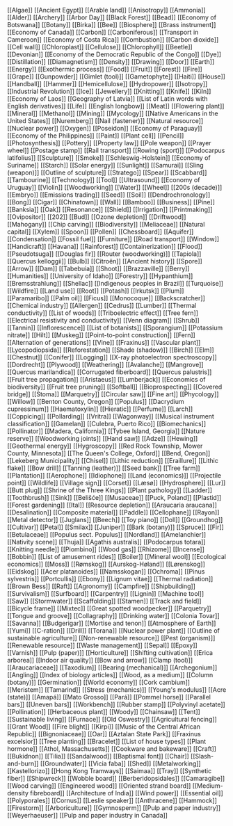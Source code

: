 [[Algae]]
[[Ancient Egypt]]
[[Arable land]]
[[Anisotropy]]
[[Ammonia]]
[[Alder]]
[[Archery]]
[[Arbor Day]]
[[Black Forest]]
[[Bead]]
[[Economy of Botswana]]
[[Botany]]
[[Birka]]
[[Bee]]
[[Biosphere]]
[[Brass instrument]]
[[Economy of Canada]]
[[Carbon]]
[[Carboniferous]]
[[Transport in Cameroon]]
[[Economy of Costa Rica]]
[[Combustion]]
[[Carbon dioxide]]
[[Cell wall]]
[[Chloroplast]]
[[Cellulose]]
[[Chlorophyll]]
[[Beetle]]
[[Devonian]]
[[Economy of the Democratic Republic of the Congo]]
[[Dye]]
[[Distillation]]
[[Diamagnetism]]
[[Density]]
[[Drawing]]
[[Door]]
[[Earth]]
[[Energy]]
[[Exothermic process]]
[[Food]]
[[Fruit]]
[[Forest]]
[[Fire]]
[[Grape]]
[[Gunpowder]]
[[Gimlet (tool)]]
[[Gametophyte]]
[[Haiti]]
[[House]]
[[Handball]]
[[Hammer]]
[[Hemicellulose]]
[[Hydropower]]
[[Isotropy]]
[[Industrial Revolution]]
[[Ice]]
[[Jewellery]]
[[Knitting]]
[[Knife]]
[[Kiln]]
[[Economy of Laos]]
[[Geography of Latvia]]
[[List of Latin words with English derivatives]]
[[Life]]
[[English longbow]]
[[Meat]]
[[Flowering plant]]
[[Mineral]]
[[Methanol]]
[[Mining]]
[[Mycology]]
[[Native Americans in the United States]]
[[Nuremberg]]
[[Nail (fastener)]]
[[Natural resource]]
[[Nuclear power]]
[[Oxygen]]
[[Poseidon]]
[[Economy of Paraguay]]
[[Economy of the Philippines]]
[[Paint]]
[[Plant cell]]
[[Pencil]]
[[Photosynthesis]]
[[Pottery]]
[[Property law]]
[[Pole weapon]]
[[Prayer wheel]]
[[Postage stamp]]
[[Rail transport]]
[[Rowing (sport)]]
[[Podocarpus latifolius]]
[[Sculpture]]
[[Smoke]]
[[Schleswig-Holstein]]
[[Economy of Suriname]]
[[Starch]]
[[Solar energy]]
[[Sunlight]]
[[Samurai]]
[[Sling (weapon)]]
[[Outline of sculpture]]
[[Stratego]]
[[Spear]]
[[Scabbard]]
[[Tambourine]]
[[Technology]]
[[Tool]]
[[Ultrasound]]
[[Economy of Uruguay]]
[[Violin]]
[[Woodworking]]
[[Water]]
[[Wheel]]
[[200s (decade)]]
[[Embryo]]
[[Emissions trading]]
[[Seed]]
[[Soil]]
[[Dendrochronology]]
[[Bong]]
[[Cigar]]
[[Chinatown]]
[[Wall]]
[[Bamboo]]
[[Business]]
[[Pine]]
[[Banksia]]
[[Oak]]
[[Resonance]]
[[Shield]]
[[Irrigation]]
[[Printmaking]]
[[Ovipositor]]
[[202]]
[[Bud]]
[[Ozone depletion]]
[[Driftwood]]
[[Mahogany]]
[[Chip carving]]
[[Biodiversity]]
[[Meliaceae]]
[[Natural capital]]
[[Xylem]]
[[Spoon]]
[[Pollen]]
[[Chessboard]]
[[Aquifer]]
[[Condensation]]
[[Fossil fuel]]
[[Furniture]]
[[Road transport]]
[[Window]]
[[Handicraft]]
[[Havana]]
[[Rainforest]]
[[Containerization]]
[[Flood]]
[[Pseudotsuga]]
[[Douglas fir]]
[[Router (woodworking)]]
[[Tapiola]]
[[Quercus kelloggii]]
[[Bulb]]
[[Citroën]]
[[Ancient history]]
[[Spore]]
[[Arrow]]
[[Dam]]
[[Tabebuia]]
[[Shoot]]
[[Brazzaville]]
[[Berry]]
[[Humanities]]
[[University of Idaho]]
[[Forestry]]
[[Hypanthium]]
[[Bremsstrahlung]]
[[Shellac]]
[[Indigenous peoples in Brazil]]
[[Turquoise]]
[[Wildfire]]
[[Land use]]
[[Root]]
[[Potash]]
[[Irkutsk]]
[[Plum]]
[[Paramaribo]]
[[Palm oil]]
[[Ficus]]
[[Monocoque]]
[[Backscratcher]]
[[Chemical industry]]
[[Allergen]]
[[Cedrus]]
[[Lumber]]
[[Thermal conductivity]]
[[List of woods]]
[[Triboelectric effect]]
[[Tree fern]]
[[Electrical resistivity and conductivity]]
[[Venn diagram]]
[[Shrub]]
[[Tannin]]
[[Inflorescence]]
[[List of botanists]]
[[Sporangium]]
[[Potassium nitrate]]
[[Hilt]]
[[Muskeg]]
[[Point-to-point construction]]
[[Fern]]
[[Alternation of generations]]
[[Vine]]
[[Fraxinus]]
[[Vascular plant]]
[[Lycopodiopsida]]
[[Reforestation]]
[[Shade (shadow)]]
[[Birch]]
[[Elm]]
[[Chestnut]]
[[Conifer]]
[[Logging]]
[[X-ray photoelectron spectroscopy]]
[[Dordrecht]]
[[Plywood]]
[[Weathering]]
[[Avalanche]]
[[Mangrove]]
[[Quercus marilandica]]
[[Corrugated fiberboard]]
[[Quercus palustris]]
[[Fruit tree propagation]]
[[Aristaeus]]
[[Lumberjack]]
[[Economics of biodiversity]]
[[Fruit tree pruning]]
[[Softball]]
[[Bioprospecting]]
[[Covered bridge]]
[[Stoma]]
[[Marquetry]]
[[Circular saw]]
[[Fine art]]
[[Phycology]]
[[Willow]]
[[Benton County, Oregon]]
[[Populus]]
[[Dacrydium cupressinum]]
[[Haematoxylin]]
[[Hieratic]]
[[Perfume]]
[[Larch]]
[[Coppicing]]
[[Pollarding]]
[[Vritra]]
[[Wagonway]]
[[Musical instrument classification]]
[[Gamelan]]
[[Culebra, Puerto Rico]]
[[Biomechanics]]
[[Pollinator]]
[[Madera, California]]
[[Tybee Island, Georgia]]
[[Nature reserve]]
[[Woodworking joints]]
[[Hand saw]]
[[Adze]]
[[Hewing]]
[[Geothermal energy]]
[[Hygroscopy]]
[[Red Rock Township, Mower County, Minnesota]]
[[The Queen's College, Oxford]]
[[Bend, Oregon]]
[[Lekeberg Municipality]]
[[Chisel]]
[[Lithic reduction]]
[[Eraillure]]
[[Lithic flake]]
[[Bow drill]]
[[Tanning (leather)]]
[[Seed bank]]
[[Tree farm]]
[[Plantation]]
[[Aerophone]]
[[Idiophone]]
[[Land (economics)]]
[[Projectile point]]
[[Wildlife]]
[[Village sign]]
[[Corset]]
[[Læsø]]
[[Hydrosphere]]
[[Lur]]
[[Butt plug]]
[[Shrine of the Three Kings]]
[[Plant pathology]]
[[Ladder]]
[[Toothbrush]]
[[Sink]]
[[Belišće]]
[[Musaceae]]
[[Puck, Poland]]
[[Plastid]]
[[Forest gardening]]
[[Ital]]
[[Resource depletion]]
[[Araucaria araucana]]
[[Desalination]]
[[Composite material]]
[[Paddle]]
[[Cellophane]]
[[Rayon]]
[[Metal detector]]
[[Juglans]]
[[Beech]]
[[Toy piano]]
[[Doll]]
[[Groundhog]]
[[Cultivar]]
[[Petal]]
[[Smilax]]
[[Juniper]]
[[Bark (botany)]]
[[Spruce]]
[[Fir]]
[[Betulaceae]]
[[Populus sect. Populus]]
[[Nordland]]
[[Amelanchier]]
[[Nativity scene]]
[[Thuja]]
[[Agathis australis]]
[[Podocarpus totara]]
[[Knitting needle]]
[[Piombino]]
[[Wood gas]]
[[Rhizome]]
[[Incense]]
[[Bobbin]]
[[List of amusement rides]]
[[Boiler]]
[[Mineral wool]]
[[Ecological economics]]
[[Moss]]
[[Rømskog]]
[[Aurskog-Høland]]
[[Lørenskog]]
[[Eidskog]]
[[Acer platanoides]]
[[Namsskogan]]
[[Ochroma]]
[[Pinus sylvestris]]
[[Portcullis]]
[[Ebony]]
[[Lignum vitae]]
[[Thermal radiation]]
[[Brown Bess]]
[[Raft]]
[[Agronomy]]
[[Campfire]]
[[Shipbuilding]]
[[Survivalism]]
[[Surfboard]]
[[Carpentry]]
[[Lignin]]
[[Machine tool]]
[[Saw]]
[[Stormwater]]
[[Scaffolding]]
[[Stamen]]
[[Track and field]]
[[Bicycle frame]]
[[Mixtec]]
[[Great spotted woodpecker]]
[[Parquetry]]
[[Tongue and groove]]
[[Collagraphy]]
[[Drinking water]]
[[Colonia Tovar]]
[[Savanna]]
[[Budgerigar]]
[[Mortise and tenon]]
[[Atmosphere of Earth]]
[[Yumi]]
[[C-ration]]
[[Drill]]
[[Torana]]
[[Nuclear power plant]]
[[Outline of sustainable agriculture]]
[[Non-renewable resource]]
[[Pest (organism)]]
[[Renewable resource]]
[[Waste management]]
[[Sepal]]
[[Epoxy]]
[[Varnish]]
[[Pulp (paper)]]
[[Horticulture]]
[[Shifting cultivation]]
[[Erica arborea]]
[[Indoor air quality]]
[[Bow and arrow]]
[[Clamp (tool)]]
[[Araucariaceae]]
[[Taxodium]]
[[Bearing (mechanical)]]
[[Archegonium]]
[[Angling]]
[[Index of biology articles]]
[[Wood, as a medium]]
[[Column (botany)]]
[[Germination]]
[[World economy]]
[[Cork cambium]]
[[Meristem]]
[[Tamarind]]
[[Stress (mechanics)]]
[[Young's modulus]]
[[Acre (state)]]
[[Amapá]]
[[Mato Grosso]]
[[Pará]]
[[Pommel horse]]
[[Parallel bars]]
[[Uneven bars]]
[[Workbench]]
[[Rubber stamp]]
[[Polyvinyl acetate]]
[[Pollination]]
[[Herbaceous plant]]
[[Woody]]
[[Chainsaw]]
[[Tent]]
[[Sustainable living]]
[[Furnace]]
[[Old Oswestry]]
[[Agricultural fencing]]
[[Grant Wood]]
[[Fire blight]]
[[Kirpi]]
[[Music of the Central African Republic]]
[[Bignoniaceae]]
[[Oar]]
[[Aztalan State Park]]
[[Fraxinus excelsior]]
[[Tree planting]]
[[Bracelet]]
[[List of house types]]
[[Plant hormone]]
[[Athol, Massachusetts]]
[[Cookware and bakeware]]
[[Craft]]
[[Bukidnon]]
[[Tilia]]
[[Sandalwood]]
[[Baptismal font]]
[[Chair]]
[[Slash-and-burn]]
[[Groundwater]]
[[Vicia faba]]
[[Shed]]
[[Metalworking]]
[[Kastellorizo]]
[[Hong Kong Tramways]]
[[Saimaa]]
[[Tray]]
[[Synthetic fiber]]
[[Shipwreck]]
[[Wobble board]]
[[Berberidopsidales]]
[[Camaragibe]]
[[Wood carving]]
[[Engineered wood]]
[[Oriented strand board]]
[[Medium-density fibreboard]]
[[Architecture of India]]
[[Wind power]]
[[Essential oil]]
[[Polyporales]]
[[Cornus]]
[[Leslie speaker]]
[[Anthracene]]
[[Hammock]]
[[Firestorm]]
[[Arboriculture]]
[[Gymnosperm]]
[[Pulp and paper industry]]
[[Weyerhaeuser]]
[[Pulp and paper industry in Canada]]

